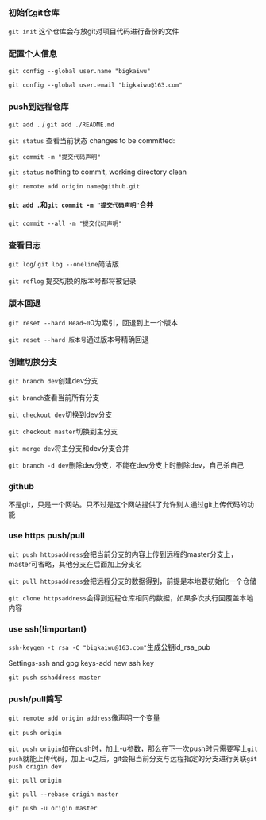 ### 初始化git仓库

`git init` 这个仓库会存放git对项目代码进行备份的文件

### 配置个人信息

`git config --global user.name "bigkaiwu"`

`git config --global user.email "bigkaiwu@163.com"`

### push到远程仓库

`git add .` / `git add ./README.md`

`git status` 查看当前状态 changes to be committed: 

`git commit -m "提交代码声明"`

`git status` nothing to commit, working directory clean

`git remote add origin name@github.git`

#### `git add .`和`git commit -m "提交代码声明"`合并

`git commit --all -m "提交代码声明"`

### 查看日志

`git log`/ `git log --oneline`简洁版

`git reflog` 提交切换的版本号都将被记录

### 版本回退

`git reset --hard Head~0`0为索引，回退到上一个版本

`git reset --hard 版本号`通过版本号精确回退

### 创建切换分支

`git branch dev`创建dev分支

`git branch`查看当前所有分支

`git checkout dev`切换到dev分支

`git checkout master`切换到主分支

`git merge dev`将主分支和dev分支合并

`git branch -d dev`删除dev分支，不能在dev分支上时删除dev，自己杀自己

### github

不是git，只是一个网站。只不过是这个网站提供了允许别人通过git上传代码的功能

### use https push/pull

`git push httpsaddress`会把当前分支的内容上传到远程的master分支上，master可省略，其他分支在后面加上分支名

`git pull httpsaddress`会把远程分支的数据得到，前提是本地要初始化一个仓储

`git clone httpsaddress`会得到远程仓库相同的数据，如果多次执行回覆盖本地内容

### use ssh(!important)

`ssh-keygen -t rsa -C "bigkaiwu@163.com"`生成公钥id_rsa_pub

Settings-ssh and gpg keys-add new ssh key

`git push sshaddress master`

### push/pull简写

`git remote add origin address`像声明一个变量

`git push origin`

`git push origin`如在push时，加上-u参数，那么在下一次push时只需要写上`git push`就能上传代码，加上-u之后，git会把当前分支与远程指定的分支进行关联`git push origin dev`

`git pull origin`

`git pull --rebase origin master`

`git push -u origin master`











